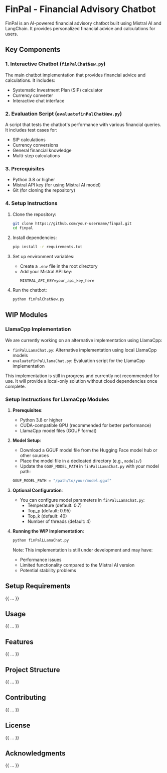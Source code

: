 # FinPal - Financial Advisory Chatbot

FinPal is an AI-powered financial advisory chatbot built using Mistral AI and LangChain. It provides personalized financial advice and calculations for users.

## Key Components

### 1. Interactive Chatbot (`finPalChatNew.py`)

The main chatbot implementation that provides financial advice and calculations. It includes:
- Systematic Investment Plan (SIP) calculator
- Currency converter
- Interactive chat interface

### 2. Evaluation Script (`evaluatefinPalChatNew.py`)

A script that tests the chatbot's performance with various financial queries. It includes test cases for:
- SIP calculations
- Currency conversions
- General financial knowledge
- Multi-step calculations

### 3. Prerequisites

- Python 3.8 or higher
- Mistral API key (for using Mistral AI model)
- Git (for cloning the repository)

### 4. Setup Instructions

1. Clone the repository:
   ```bash
   git clone https://github.com/your-username/finpal.git
   cd finpal
   ```

2. Install dependencies:
   ```bash
   pip install -r requirements.txt
   ```

3. Set up environment variables:
   - Create a `.env` file in the root directory
   - Add your Mistral API key:
     ```
     MISTRAL_API_KEY=your_api_key_here
     ```

4. Run the chatbot:
   ```bash
   python finPalChatNew.py
   ```

## WIP Modules

### LlamaCpp Implementation

We are currently working on an alternative implementation using LlamaCpp:

- `finPalLLamaChat.py`: Alternative implementation using local LlamaCpp models
- `evaluatefinPalLlamaChat.py`: Evaluation script for the LlamaCpp implementation

This implementation is still in progress and currently not recommended for use. It will provide a local-only solution without cloud dependencies once complete.

### Setup Instructions for LlamaCpp Modules

1. **Prerequisites**:
   - Python 3.8 or higher
   - CUDA-compatible GPU (recommended for better performance)
   - LlamaCpp model files (GGUF format)

2. **Model Setup**:
   - Download a GGUF model file from the Hugging Face model hub or other sources
   - Place the model file in a dedicated directory (e.g., `models/`)
   - Update the `GGUF_MODEL_PATH` in `finPalLLamaChat.py` with your model path:
   ```python
   GGUF_MODEL_PATH = "/path/to/your/model.gguf"
   ```

3. **Optional Configuration**:
   - You can configure model parameters in `finPalLLamaChat.py`:
     - Temperature (default: 0.7)
     - Top_p (default: 0.95)
     - Top_k (default: 40)
     - Number of threads (default: 4)

4. **Running the WIP Implementation**:
   ```bash
   python finPalLLamaChat.py
   ```

   Note: This implementation is still under development and may have:
   - Performance issues
   - Limited functionality compared to the Mistral AI version
   - Potential stability problems

## Setup Requirements
{{ ... }}

## Usage
{{ ... }}

## Features
{{ ... }}

## Project Structure
{{ ... }}

## Contributing
{{ ... }}

## License
{{ ... }}

## Acknowledgments
{{ ... }}
